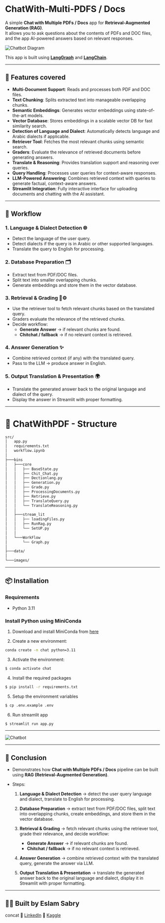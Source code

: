 # ChatWith-Multi-PDFS / Docs

A simple **Chat with Multiple PDFs / Docs** app for **Retrieval-Augmented Generation (RAG)**.  
It allows you to ask questions about the contents of PDFs and DOC files, and the app AI-powered answers based on relevant responses.

![Chatbot Diagram](/src/images/GraghWorkFlow.jpg)

This app is built using [**LangGraph**](https://www.langchain.com/langgraph) and [**LangChain**](https://www.langchain.com/).



------
## 🚀 Features covered

- **Multi-Document Support**: Reads and processes both PDF and DOC files.  
- **Text Chunking**: Splits extracted text into manageable overlapping chunks.  
- **Semantic Embeddings**: Generates vector embeddings using state-of-the-art models.  
- **Vector Database**: Stores embeddings in a scalable vector DB for fast similarity search.  
- **Detection of Language and Dialect**: Automatically detects language and Arabic dialects if applicable.  
- **Retriever Tool**: Fetches the most relevant chunks using semantic search.  
- **Graders**: Evaluate the relevance of retrieved documents before generating answers.  
- **Translate & Reasoning**: Provides translation support and reasoning over queries.  
- **Query Handling**: Processes user queries for context-aware responses.  
- **LLM-Powered Answering**: Combines retrieved context with queries to generate factual, context-aware answers.  
- **Streamlit Integration**: Fully interactive interface for uploading documents and chatting with the AI assistant.
-----
## 🔹 Workflow

### 1. Language & Dialect Detection 🌐
- Detect the language of the user query.
- Detect dialects if the query is in Arabic or other supported languages.
- Translate the query to English for processing.

### 2. Database Preparation 🗂️
- Extract text from PDF/DOC files.
- Split text into smaller overlapping chunks.
- Generate embeddings and store them in the vector database.

### 3. Retrieval & Grading 🔎⚙️
- Use the retriever tool to fetch relevant chunks based on the translated query.
- Graders evaluate the relevance of the retrieved chunks.
- Decide workflow:
  - **Generate Answer** → if relevant chunks are found.
  - **Chitchat / fallback** → if no relevant context is retrieved.

### 4. Answer Generation ✨
- Combine retrieved context (if any) with the translated query.
- Pass to the LLM → produce answer in English.

### 5. Output Translation & Presentation 🌍
- Translate the generated answer back to the original language and dialect of the query.
- Display the answer in Streamlit with proper formatting.



-----
# 📂 ChatWithPDF - Structure

```bash
src/
│   app.py
│   requirements.txt
│   workflow.ipynb
│
├───bins
│   ├───core
│   │   ├── BaseState.py
│   │   ├── Chit_Chat.py
│   │   ├── Dectionlang.py
│   │   ├── Generation.py
│   │   ├── Grade.py
│   │   ├── ProcessingDocuments.py
│   │   ├── Retrieve.py
│   │   ├── TranslateQuery.py
│   │   └── TranslateReasoning.py
│   │
│   ├───stream_lit
│   │   ├── loadingFiles.py
│   │   ├── RunRag.py
│   │   └── SetUP.py
│   │
│   └───WorkFlow
│       └── Graph.py
│
├───data/      
│
└───images/   

```
-----

## 📦 Installation

### Requirements
- Python 3.11  

###  Install Python using MiniConda

1) Download and install MiniConda from [here](https://docs.anaconda.com/free/miniconda/#quick-command-line-install)  

2) Create a new environment:
```bash
conda create -n chat python=3.11
```

3) Activate the environment:
```bash
$ conda activate chat
```

4) Install the required packages
```bash
$ pip install -r requirements.txt
```

5) Setup the environment variables

```bash
$ cp .env.example .env
```

6) Run streamlit app
```bash
$ streamlit run app.py
```
-----------


![Chatbot ](/src/images/example.jpg)

---------
## 🔹 Conclusion  

- Demonstrates how **Chat with Multiple PDFs / Docs** pipeline can be built using **RAG (Retrieval-Augmented Generation)**.  

- Steps:  

  1. **Language & Dialect Detection** → detect the user query language and dialect, translate to English for processing.  

  2. **Database Preparation** → extract text from PDF/DOC files, split text into overlapping chunks, create embeddings, and store them in the vector database.  

  3. **Retrieval & Grading** → fetch relevant chunks using the retriever tool, grade their relevance, and decide workflow:
     - **Generate Answer** → if relevant chunks are found.
     - **Chitchat / fallback** → if no relevant context is retrieved.  

  4. **Answer Generation** → combine retrieved context with the translated query, generate the answer via LLM.  

  5. **Output Translation & Presentation** → translate the generated answer back to the original language and dialect, display it in Streamlit with proper formatting.  
---------

## 👨‍💻 Built by Eslam Sabry

concat
🔗 [LinkedIn](https://www.linkedin.com/in/eslamsabryai)   🔗 [Kaggle](https://www.kaggle.com/eslamsabryelsisi)  

